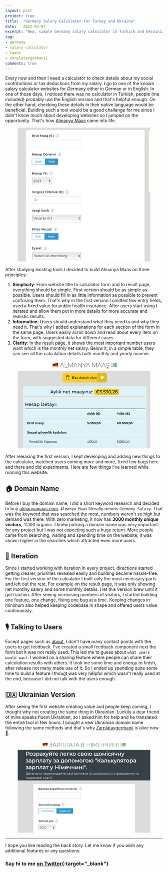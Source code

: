 ```yaml
---
layout: post
project: true
title:  "Germany Salary Calculator for Turkey and Ukraine"
date:   2022-03-07
excerpt: "New, simple Germany salary calculator in Turkish and Ukrainian languages."
tag:
- germany
- salary calculator
- taxes
- zarplatavgermanii
comments: true
---
```

Every now and then I need a calculator to check details about my social contributions or tax deductions from my salary. I go to one of the known salary calculator websites for Germany either in German or in English. In one of those days, I noticed there was no calculator in Turkish, people (me included) probably use the English version and that's helpful enough. On the other hand, checking these details in their native language would be beneficial. Building such a tool would be a good challenge for me since I didn't know much about developing websites so I jumped on the opportunity. That's how [Almanya Maas](https://www.almanyamaas.com/) came into life.

<figure>
	<img src="../assets/img/ss-salary.png">
	<figcaption></figcaption>
</figure>

After studying existing tools I decided to build Almanya Maas on three principles:

1. **Simplicity**: From website title to calculator form and to result page, everything should be simple. First version should be as simple as possible. Users should fill in as little information as possible to prevent confusing them. That's why in the first version I omitted few entry fields, used a fixed value for public health insurance. After users start using I iterated and allow them put in more details for more accurate and realistic results.
2. **Information**: Users should understand what they need to and why they need it. That's why I added explanations for each section of the form in the same page. Users easily scroll down and read about every item on the form, with suggested data for different cases.
3. **Clarity**: In the result page, it shows the most important number users want which is the monthly net salary. Below it, in a simple table, they can see all the calculation details both monthly and yearly manner.

<figure>
	<img src="../assets/img/ss-salary-result.png">
	<figcaption></figcaption>
</figure>

After releasing the first version, I kept developing and adding new things to the calculator, watched users coming more and more, fixed few bugs here and there and did experiments. Here are few things I've learned while running this website:

## 🏠 Domain Name
Before I buy the domain name, I did a short keyword research and decided to buy [almanyamaas.com](https://www.almanyamaas.com/). `Almanya Maas` literally means `Germany Salary`. That was the keyword that was searched the most, numbers weren't so high but demand was there. With zero marketing, it now has **3000 monthly unique visitors**, %100 organic. I knew picking a domain name was very important for any project but I was not expecting such a huge return. More people came from searching, visiting and spending time on the website, it was shown higher in the searches which attracted even more users.

## 🧩 Iteration
Since I started working with iteration in every project, directions started getting clearer, priorities revealed easily and building became hassle-free. For the first version of the calculator I built only the most necessary parts and left out the rest. For example on the result page, it was only showing net montlhy salary and some monthly details. I let this version brew until it got traction. After seeing increasing numbers of visitors, I started building one feature, one change, fixing one bug at a time. Keeping changes in minimum also helped keeping codebase in shape and offered users value continuously.

## 🎙 Talking to Users
Except pages such as [about](https://almanyamaas.com/pages/almanya-maas-hesaplama-araci-hakkinda.html), I don't have many contact points with the users to get feedback. I've created a small feedback component next the form but it was not really used. This led me to guess about `what users would want`. I worked on a sharing feature where people can share their calculation results with others. It took me some time and energy to finish, after release not many made use of it. So I ended up spending quite some time to build a feature I thougt was very helpful which wasn't really used at the end, because I did not talk with the users enough.

## 🇺🇦 Ukrainian Version
After seeing the first website creating value and people keep coming, I thought why not creating the same thing in Ukrainian. Luckily a dear friend of mine speaks fluent Ukrainian, so I asked him for help and he translated the entire tool in few hours. I bought a new Ukrainian domain name following the same methods and that's why [Zarplatavgermanii](https://zarplatavgermanii.com) is alive now 🥳.

<figure>
	<img src="../assets/img/ss-salary-uk.png">
	<figcaption></figcaption>
</figure>

---

I hope you like reading the back story. Let me know if you wish any additional features or any questions. 

### Say hi to me [on Twitter](https://twitter.com/ugurtekbas){:target="_blank"}
